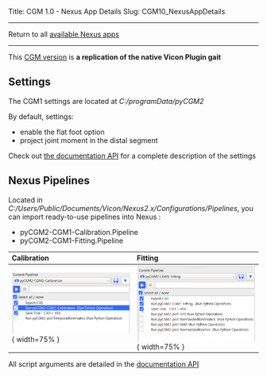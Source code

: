 Title: CGM 1.0 - Nexus App Details
Slug: CGM10_NexusAppDetails


---

Return to all [available Nexus apps](/pages/nexusApps.html#list-of-available-applications)

---

This [CGM version](/pages/CGM10.html) is **a replication of the native Vicon Plugin gait**


## Settings

The CGM1 settings are located at *C:/programData/pyCGM2*


<div class="alert alert-dismissible alert-warning">
<p>By default, settings:</p>
<ul>
<li>enable the flat foot option</li>
<li>project joint moment in the distal segment</li>
</ul>
</div>


Check out [the documentation API](/documentation//html//settings.html#cgm-1-settings) for a complete description of the settings


## Nexus Pipelines

Located in *C:/Users/Public/Documents/Vicon/Nexus2.x/Configurations/Pipelines*, you can import ready-to-use pipelines into Nexus :

  *  pyCGM2-CGM1-Calibration.Pipeline
  *  pyCGM2-CGM1-Fitting.Pipeline


| Calibration | Fitting |
|:------------|:--------|
![cgm1calib](/images/nexusApps/CGM1calibration.png){ width=75% } | ![cgm1fitting](/images/nexusApps/CGM1fitting.png){ width=75% }


<div class="alert alert-dismissible alert-info">
<p> All script arguments are detailed in the  <a href="/documentation//html//nexusOperations.html#cgm-1-the-vicon-plugin-gait-clone">documentation API</a> </p>
</div>
